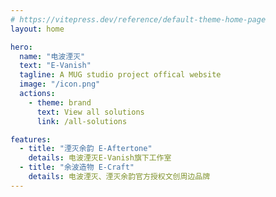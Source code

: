 ```yaml
---
# https://vitepress.dev/reference/default-theme-home-page
layout: home

hero:
  name: "电波湮灭"
  text: "E-Vanish"
  tagline: A MUG studio project offical website
  image: "/icon.png"
  actions:
    - theme: brand
      text: View all solutions
      link: /all-solutions

features:
  - title: "湮灭余韵 E-Aftertone"
    details: 电波湮灭E-Vanish旗下工作室
  - title: "余波造物 E-Craft"
    details: 电波湮灭、湮灭余韵官方授权文创周边品牌
---
```


